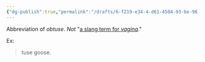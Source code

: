 ```yaml
---
{"dg-publish":true,"permalink":"/drafts/6-f219-e34-4-d61-4504-93-be-96-eb-72-aebc-88/","dgHomeLink":true,"dgPassFrontmatter":false}
---
```




Abbreviation of *obtuse*. *Not* "[a slang term for *vagina*](https://www.urbandictionary.com/define.php?term=tuse)."

Ex:

> tuse goose.